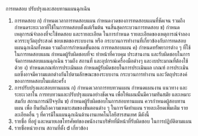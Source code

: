 การทดสอบ ปรับปรุงและสอบทานแผนฉุกเฉิน
1. การทดสอบ
ก) กำหนดเวลาการทดสอบแผน กำหนดงวดของการทดสอบแผนที่ชัดเจน
รวมถึงกำหนดระยะเวลาที่ใช้ในการทดสอบตั้งแต่เริ่มต้น จนสิ้นสุดกระบวนการทดสอบ
ข) กำหนดเหตุการณ์จำลองที่จะใช้ทดสอบ และรายละเอียด ในการกำหนด
รายละเอียดของเหตุการณ์จำลอง ควรระบุวัตถุประสงค์ ขอบเขตของระบบงาน หรือ
กระบวนการทำงานที่เกี่ยวข้องกับการทดสอบแผนฉุกเฉินทั้งหมด รวมถึงการกำหนดขั้นตอน
การทดสอบแผน
ค) กำหนดทรัพยากรต่าง ๆ ที่ใช้ในการทดสอบแผน กำหนดผู้รับผิดชอบที่จะ
ทำหน้าที่ควบคุม ประสานงาน และรับผิดชอบในการจัดการทดสอบแผนฉุกเฉิน รวมถึง
สถานที่ และอุปกรณ์เครื่องมือต่างๆ และงบประมาณที่ต้องใช้ด้วย
ง) ทําหนดเกณฑ์การประเมินผล กําหนดผู้รับผิดชอบในการประเมินผล เกณฑ์
การประเมินผลซึ่งอาจมีความแตกต่างกันไปตามลักษณะของระบบงาน กระบวนการทำงาน
และวัตถุประสงค์ของการทดสอบในแต่ละครั้ง
2. การปรับปรุงและสอบทานแผน
ก) กำหนดเวลาการทบทวนแผน กำหนดแผนงาน แนวทาง และระยะเวลาใน
การทบทวนและปรับปรุงแผนอย่างชัดเจน เพื่อให้แผนนั้นมีความทันสมัย และเหมาะสมกับ
สถานการณ์ปัจจุบัน
ข) กําหนดผู้รับผิดชอบในการสอบทานแผน ควรกําหนดผู้สอบทานแผน เพื่อ
ยืนยันถึงความเหมาะสมของขั้นตอนต่าง ๆ ในการจัดทำแผน
รายละเอียดเพิ่มเติม
รายละเอียดอื่น ๆ ที่ควรมีในแผนฉุกเฉินด้านงานเทคโนโลยีสารสนเทศ มีดังนี้
1. รายชื่อ ที่อยู่ และหมายเลขโทรศัพท์ของพนักงานบริษัทที่มีหน้าที่รับผิดชอบ
ในการปฏิบัติตามแผน
2. รายชื่อหน่วยงาน สถานที่ตั้ง
d
เกี่ยวข้อง
